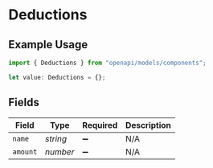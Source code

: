 # Deductions

## Example Usage

```typescript
import { Deductions } from "openapi/models/components";

let value: Deductions = {};
```

## Fields

| Field              | Type               | Required           | Description        |
| ------------------ | ------------------ | ------------------ | ------------------ |
| `name`             | *string*           | :heavy_minus_sign: | N/A                |
| `amount`           | *number*           | :heavy_minus_sign: | N/A                |